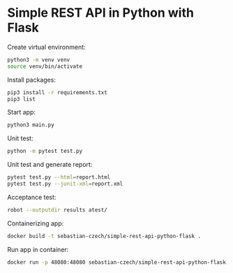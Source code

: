 # Simple REST API in Python with Flask

Create virtual environment:

```bash
python3 -m venv venv 
source venv/bin/activate      
```

Install packages:

```bash
pip3 install -r requirements.txt      
pip3 list
```

Start app:

```bash
python3 main.py  
```

Unit test:

```bash
python -m pytest test.py
```

Unit test and generate report:

```bash
pytest test.py --html=report.html 
pytest test.py --junit-xml=report.xml 
```

Acceptance test:

```bash
robot --outputdir results atest/ 
```

Containerizing app:

```bash
docker build -t sebastian-czech/simple-rest-api-python-flask .
```

Run app in container:

```bash
docker run -p 48080:48080 sebastian-czech/simple-rest-api-python-flask
```